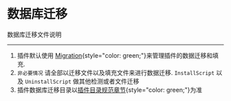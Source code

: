 # 数据库迁移

数据库迁移文件说明

---

1. 插件默认使用 [Migration](https://hyperf.wiki/3.1/#/zh-cn/db/migration){style="color: green;"}来管理插件的数据迁移和填充.
2. `非必要情况` 请全部以迁移文件以及填充文件来进行数据迁移. `InstallScript` 以及 `UninstallScript` 做其他检测或者文件迁移
3. 插件数据库迁移目录以[插件目录规范章节](../structure.md){style="color: green;"}为准



